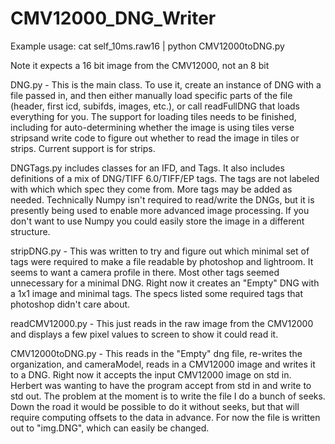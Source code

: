 CMV12000_DNG_Writer
===================
Example usage:
cat self_10ms.raw16 | python CMV12000toDNG.py

Note it expects a 16 bit image from the CMV12000, not an 8 bit

DNG.py - This is the main class. To use it, create an instance of DNG with a file passed in, and then either manually load specific parts of the file (header, first icd, subifds, images, etc.), or call readFullDNG that loads everything for you. The support for loading tiles needs to be finished, including for auto-determining whether the image is using tiles verse stripsand write code to figure out whether to read the image in tiles or strips. Current support is for strips.

DNGTags.py includes  classes for an IFD, and Tags. It also includes definitions of a mix of DNG/TIFF 6.0/TIFF/EP tags. The tags are not labeled with which which spec they come from. More tags may be added as needed. Technically Numpy isn't required to read/write the DNGs, but it is presently being used to enable more advanced image processing. If you don't want to use Numpy you could easily store the image in a different structure.

stripDNG.py - This was written to try and figure out which minimal set of tags were required to make a file readable by photoshop and lightroom. It seems to want a camera profile in there. Most other tags seemed unnecessary for a minimal DNG. Right now it creates an "Empty" DNG with a 1x1 image and minimal tags. The specs listed some required tags that photoshop didn't care about.

readCMV12000.py - This just reads in the raw image from the CMV12000 and displays a few pixel values to screen to show it could read it.

CMV12000toDNG.py - This reads in the "Empty" dng file, re-writes the organization, and cameraModel, reads in a CMV12000 image and writes it to a DNG. Right now it accepts the input CMV12000 image on std in. Herbert was wanting to have the program accept from std in and write to std out. The problem at the moment is to write the file I do a bunch of seeks. Down the road it would be possible to do it without seeks, but that will require computing offsets to the data in advance. For now the file is written out to "img.DNG", which can easily be changed. 